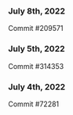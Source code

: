 ### July 8th, 2022

Commit #209571

### July 5th, 2022

Commit #314353


### July 4th, 2022

Commit #72281
